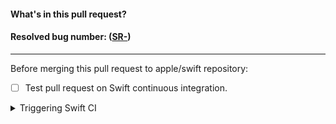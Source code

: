 <!-- Please complete this template before creating the pull request. -->
#### What's in this pull request?
<!-- Description about pull request. -->

#### Resolved bug number: ([SR-](https://bugs.swift.org/browse/SR-))
<!-- If this pull request resolves any bugs from Swift bug tracker -->

* * * *

<!-- This selection should only be completed by Swift admin -->
Before merging this pull request to apple/swift repository:
- [ ] Test pull request on Swift continuous integration.

<details>
  <summary>Triggering Swift CI</summary>

The swift-ci is triggered by writing a comment on this PR addressed to the GitHub user @swift-ci. Different tests will run depending on the specific comment that you use. The currently available comments are:

**Smoke Testing**

        Platform     | Comment
        ------------ | -------------
        All supported platforms     | @swift-ci Please smoke test
        All supported platforms     | @swift-ci Please smoke test and merge
        OS X platform               | @swift-ci Please smoke test OS X platform
        Linux platform              | @swift-ci Please smoke test Linux platform

A smoke test on macOS does the following:

1. Builds the compiler incrementally.
2. Builds the standard library only for macOS. Simulator standard libraries and
   device standard libraries are not built.
3. lldb is not built.
4. The test and validation-test targets are run only for macOS. The optimized
   version of these tests are not run.

A smoke test on Linux does the following:

1. Builds the compiler incrementally.
2. Builds the standard library incrementally.
3. lldb is built incrementally.
4. The swift test and validation-test targets are run. The optimized version of these
   tests are not run.
5. lldb is tested.

**Validation Testing**

        Platform     | Comment
        ------------ | -------------
        All supported platforms     | @swift-ci Please test
        All supported platforms     | @swift-ci Please test and merge
        OS X platform               | @swift-ci Please test OS X platform
        OS X platform               | @swift-ci Please benchmark
        Linux platform              | @swift-ci Please test Linux platform


**Lint Testing**

        Language     | Comment
        ------------ | -------------
        Python       | @swift-ci Please Python lint

Note: Only members of the Apple organization can trigger swift-ci.
</details>
<!-- Thank you for your contribution to Swift! -->
